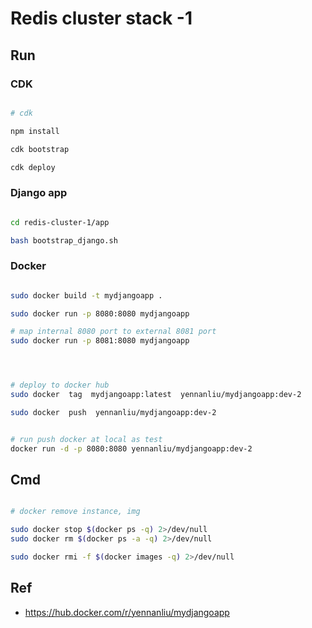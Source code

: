 # Redis cluster stack -1 

## Run

### CDK

```bash

# cdk

npm install 

cdk bootstrap

cdk deploy
```

### Django app

```bash

cd redis-cluster-1/app

bash bootstrap_django.sh
```

### Docker 

```bash

sudo docker build -t mydjangoapp .

sudo docker run -p 8080:8080 mydjangoapp

# map internal 8080 port to external 8081 port
sudo docker run -p 8081:8080 mydjangoapp




# deploy to docker hub
sudo docker  tag  mydjangoapp:latest  yennanliu/mydjangoapp:dev-2

sudo docker  push  yennanliu/mydjangoapp:dev-2


# run push docker at local as test
docker run -d -p 8080:8080 yennanliu/mydjangoapp:dev-2
```

## Cmd

```bash

# docker remove instance, img

sudo docker stop $(docker ps -q) 2>/dev/null
sudo docker rm $(docker ps -a -q) 2>/dev/null

sudo docker rmi -f $(docker images -q) 2>/dev/null

```


## Ref

- https://hub.docker.com/r/yennanliu/mydjangoapp
